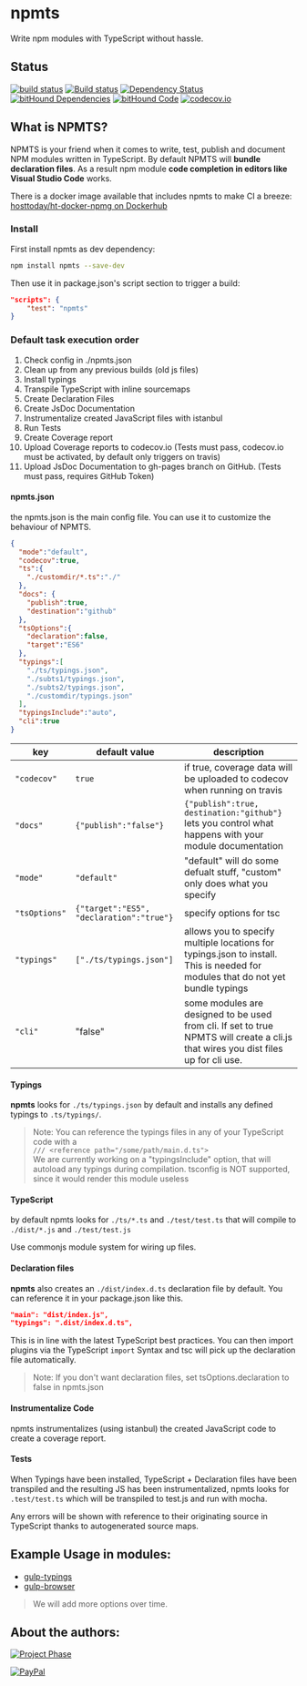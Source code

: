 # npmts
Write npm modules with TypeScript without hassle.

## Status
[![build status](https://gitlab.com/pushrocks/npmts/badges/master/build.svg)](https://gitlab.com/pushrocks/npmts/commits/master)
[![Build status](https://ci.appveyor.com/api/projects/status/xm6wme8v16gd2m9n/branch/master?svg=true)](https://ci.appveyor.com/project/philkunz/npmts/branch/master)
[![Dependency Status](https://david-dm.org/pushrocks/npmts.svg)](https://david-dm.org/pushrocks/npmts)
[![bitHound Dependencies](https://www.bithound.io/github/pushrocks/npmts/badges/dependencies.svg)](https://www.bithound.io/github/pushrocks/npmts/master/dependencies/npm)
[![bitHound Code](https://www.bithound.io/github/pushrocks/npmts/badges/code.svg)](https://www.bithound.io/github/pushrocks/npmts)
[![codecov.io](https://codecov.io/github/pushrocks/npmts/coverage.svg?branch=master)](https://codecov.io/github/pushrocks/npmts?branch=master)

## What is NPMTS?
NPMTS is your friend when it comes to write, test, publish and document NPM modules written in TypeScript.
By default NPMTS will **bundle declaration files**. As a result npm module **code completion in editors like Visual Studio Code** works.

There is a docker image available that includes npmts to make CI a breeze:  
[hosttoday/ht-docker-npmg on Dockerhub](https://hub.docker.com/r/hosttoday/ht-docker-npmg/)

### Install
First install npmts as dev dependency:

```sh
npm install npmts --save-dev
```

Then use it in package.json's script section to trigger a build:

```json
"scripts": {
    "test": "npmts"
}
```

### Default task execution order

1. Check config in ./npmts.json
1. Clean up from any previous builds (old js files)
1. Install typings
1. Transpile TypeScript with inline sourcemaps
1. Create Declaration Files
1. Create JsDoc Documentation
1. Instrumentalize created JavaScript files with istanbul
1. Run Tests
1. Create Coverage report
1. Upload Coverage reports to codecov.io (Tests must pass, codecov.io must be activated, by default only triggers on travis)
1. Upload JsDoc Documentation to gh-pages branch on GitHub. (Tests must pass, requires GitHub Token)

#### npmts.json
the npmts.json is the main config file. You can use it to customize the behaviour of NPMTS.

```json
{
  "mode":"default",
  "codecov":true,
  "ts":{
    "./customdir/*.ts":"./"
  },
  "docs": {
    "publish":true,
    "destination":"github"
  },
  "tsOptions":{
    "declaration":false,
    "target":"ES6"
  },
  "typings":[
    "./ts/typings.json",
    "./subts1/typings.json",
    "./subts2/typings.json",
    "./customdir/typings.json"
  ],
  "typingsInclude":"auto",
  "cli":true
}
```

| key | default value | description |
| --- | --- | --- |
| `"codecov"` | `true` | if true, coverage data will be uploaded to codecov when running on travis |
| `"docs"` | `{"publish":"false"}` | `{"publish":true, destination:"github"}` lets you control what happens with your module documentation |
| `"mode"` | `"default"` | "default" will do some defualt stuff, "custom" only does what you specify |
| `"tsOptions"` | `{"target":"ES5", "declaration":"true"}` | specify options for tsc |
| `"typings"` | `["./ts/typings.json"]` | allows you to specify multiple locations for typings.json to install. This is needed for modules that do not yet bundle typings |
| `"cli"` | "false" | some modules are designed to be used from cli. If set to true NPMTS will create a cli.js that wires you dist files up for cli use. |

#### Typings
**npmts** looks for `./ts/typings.json` by default and installs any defined typings to `.ts/typings/`.

> Note: You can reference the typings files in any of your TypeScript code with a  
`/// <reference path="/some/path/main.d.ts">`  
We are currently working on a "typingsInclude" option, that will autoload any typings during compilation.
tsconfig is NOT supported, since it would render this module useless

#### TypeScript
by default npmts looks for `./ts/*.ts` and `./test/test.ts` that will compile to
`./dist/*.js` and `./test/test.js`

Use commonjs module system for wiring up files.

#### Declaration files
**npmts** also creates an `./dist/index.d.ts` declaration file by default.
You can reference it in your package.json like this.

```json
"main": "dist/index.js",
"typings": ".dist/index.d.ts",
```

This is in line with the latest TypeScript best practices.
You can then import plugins via the TypeScript `import` Syntax
and tsc will pick up the declaration file automatically.

> Note: If you don't want declaration files, set tsOptions.declaration to false in npmts.json

#### Instrumentalize Code
npmts instrumentalizes (using istanbul) the created JavaScript code to create a coverage report.

#### Tests
When Typings have been installed, TypeScript + Declaration files have been transpiled and the resulting JS has been instrumentalized,
npmts looks for `.test/test.ts` which will be transpiled to test.js and run with mocha. 

Any errors will be shown with reference to their originating source in TypeScript
thanks to autogenerated source maps.

## Example Usage in modules:
* [gulp-typings](https://www.npmjs.com/package/gulp-typings)
* [gulp-browser](https://www.npmjs.com/package/gulp-typings)

> We will add more options over time.

## About the authors:
[![Project Phase](https://mediaserve.lossless.digital/lossless.com/img/createdby_github.svg)](https://lossless.com/)

[![PayPal](https://img.shields.io/badge/Support%20us-PayPal-blue.svg)](https://paypal.me/lossless)
